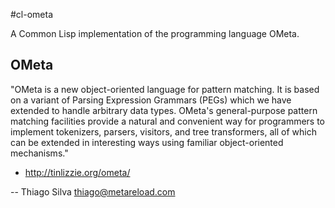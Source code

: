 #cl-ometa

A Common Lisp implementation of the programming language OMeta.

## OMeta

"OMeta is a new object-oriented language for pattern matching. It is based on
a variant of Parsing Expression Grammars (PEGs) which we have extended to
handle arbitrary data types. OMeta's general-purpose pattern matching
facilities provide a natural and convenient way for programmers to implement
tokenizers, parsers, visitors, and tree transformers, all of which can be
extended in interesting ways using familiar object-oriented mechanisms."
- http://tinlizzie.org/ometa/

--
Thiago Silva <thiago@metareload.com>